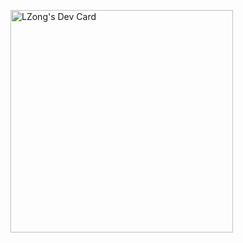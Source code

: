<a href="https://app.daily.dev/lzong"><img src="https://api.daily.dev/devcards/v2/av1yIDwWVZIe06jMf5VMQ.png?type=default&r=evg" width="356" alt="LZong's Dev Card"/></a>
<!--
**LZong-tw/LZong-tw** is a ✨ _special_ ✨ repository because its `README.md` (this file) appears on your GitHub profile.

Here are some ideas to get you started:

- 🔭 I’m currently working on ...
- 🌱 I’m currently learning ...
- 👯 I’m looking to collaborate on ...
- 🤔 I’m looking for help with ...
- 💬 Ask me about ...
- 📫 How to reach me: ...
- 😄 Pronouns: ...
- ⚡ Fun fact: ...
-->

